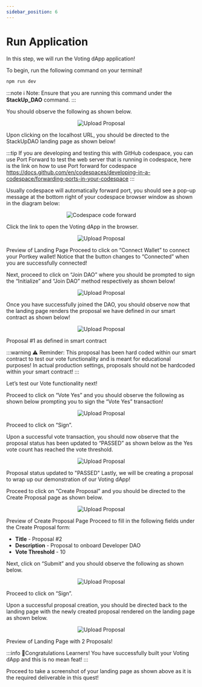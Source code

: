 ```yaml
---
sidebar_position: 6
---
```


# Run Application

In this step, we will run the Voting dApp application!

To begin, run the following command on your terminal!

```
npm run dev
```
:::note
ℹ️ Note: Ensure that you are running this command under the **StackUp_DAO** command.
:::

You should observe the following as shown below.

<p align="center">
<img src="/img/npm-run-console.png" alt="Upload Proposal" width=""/>
</p>

Upon clicking on the localhost URL, you should be directed to the StackUpDAO landing page as shown below!

:::tip
If you are developing and testing this with GitHub codespace, you can use Port Forward to test the web server that is running in codespace, here is the link on how to use Port forward for codespace https://docs.github.com/en/codespaces/developing-in-a-codespace/forwarding-ports-in-your-codespace
:::

Usually codespace will automatically forward port, you should see a pop-up message at the bottom right of your codespace browser window as shown in the diagram below:

<p align="center">
<img src="/img/codespace-forwarded-port.png" alt="Codespace code forward" width=""/>
</p>

Click the link to open the Voting dApp in the browser.

<p align="center">
<img src="/img/fe-dapp-ui.png" alt="Upload Proposal" width=""/>
</p>

Preview of Landing Page
Proceed to click on “Connect Wallet” to connect your Portkey wallet! Notice that the button changes to “Connected” when you are successfully connected!

Next, proceed to click on “Join DAO” where you should be prompted to sign the “Initialize” and “Join DAO” method respectively as shown below!

<p align="center">
<img src="/img/fe-wallet-connect-sign.png" alt="Upload Proposal" width=""/>
</p>

Once you have successfully joined the DAO, you should observe now that the landing page renders the proposal we have defined in our smart contract as shown below!

<p align="center">
<img src="/img/fe-dapp-ui-connected.png" alt="Upload Proposal" width=""/>
</p>

Proposal #1 as defined in smart contract

:::warning
⚠️ Reminder: This proposal has been hard coded within our smart contract to test our vote functionality and is meant for educational purposes! In actual production settings, proposals should not be hardcoded within your smart contract!
:::

Let’s test our Vote functionality next!

Proceed to click on “Vote Yes” and you should observe the following as shown below prompting you to sign the “Vote Yes” transaction!

<p align="center">
<img src="/img/fe-dapp-trans-sign.png" alt="Upload Proposal" width=""/>
</p>

Proceed to click on “Sign”.

Upon a successful vote transaction, you should now observe that the proposal status has been updated to “PASSED” as shown below as the Yes vote count has reached the vote threshold.

<p align="center">
<img src="/img/fe-dapp-proposal-voted.png" alt="Upload Proposal" width=""/>
</p>

Proposal status updated to "PASSED"
Lastly, we will be creating a proposal to wrap up our demonstration of our Voting dApp!

Proceed to click on “Create Proposal” and you should be directed to the Create Proposal page as shown below.

<p align="center">
<img src="/img/fe-dapp-create-proposal.png" alt="Upload Proposal" width=""/>
</p>

Preview of Create Proposal Page
Proceed to fill in the following fields under the Create Proposal form:

- **Title** - Proposal #2
- **Description** - Proposal to onboard Developer DAO
- **Vote Threshold** - 10

Next, click on “Submit” and you should observe the following as shown below.

<p align="center">
<img src="/img/fe-submit-proposal-verify.png" alt="Upload Proposal" width=""/>
</p>

Proceed to click on “Sign”.

Upon a successful proposal creation, you should be directed back to the landing page with the newly created proposal rendered on the landing page as shown below.


<p align="center">
<img src="/img/fe-dapp-new-proposal.png" alt="Upload Proposal" width=""/>
</p>

Preview of Landing Page with 2 Proposals!

:::info
🎉Congratulations Learners! You have successfully built your Voting dApp and this is no mean feat!
:::

Proceed to take a screenshot of your landing page as shown above as it is the required deliverable in this quest!